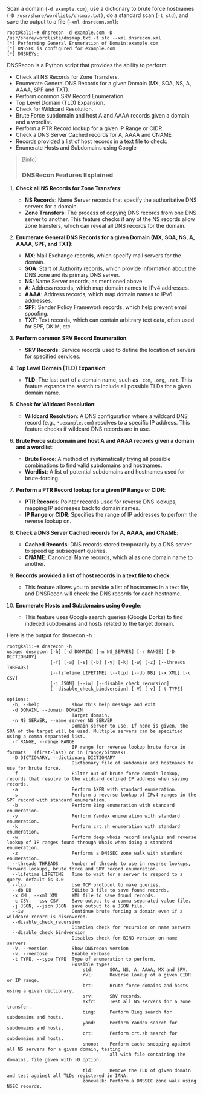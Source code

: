 

Scan a domain (`-d example.com`), use a dictionary to brute force hostnames (`-D /usr/share/wordlists/dnsmap.txt)`, do a standard scan (`-t std`), and save the output to a file (`–xml dnsrecon.xml`):

```console
root@kali:~# dnsrecon -d example.com -D /usr/share/wordlists/dnsmap.txt -t std --xml dnsrecon.xml
[*] Performing General Enumeration of Domain:example.com
[*] DNSSEC is configured for example.com
[*] DNSKEYs:
```

DNSRecon is a Python script that provides the ability to perform:

- Check all NS Records for Zone Transfers.
- Enumerate General DNS Records for a given Domain (MX, SOA, NS, A, AAAA, SPF and TXT).
- Perform common SRV Record Enumeration.
- Top Level Domain (TLD) Expansion.
- Check for Wildcard Resolution.
- Brute Force subdomain and host A and AAAA records given a domain and a wordlist.
- Perform a PTR Record lookup for a given IP Range or CIDR.
- Check a DNS Server Cached records for A, AAAA and CNAME
- Records provided a list of host records in a text file to check.
- Enumerate Hosts and Subdomains using Google
  
  
>[!info]
>
>### DNSRecon Features Explained

1. **Check all NS Records for Zone Transfers**:
    
    - **NS Records**: Name Server records that specify the authoritative DNS servers for a domain.
    - **Zone Transfers**: The process of copying DNS records from one DNS server to another. This feature checks if any of the NS records allow zone transfers, which can reveal all DNS records for the domain.
2. **Enumerate General DNS Records for a given Domain (MX, SOA, NS, A, AAAA, SPF, and TXT)**:
    
    - **MX**: Mail Exchange records, which specify mail servers for the domain.
    - **SOA**: Start of Authority records, which provide information about the DNS zone and its primary DNS server.
    - **NS**: Name Server records, as mentioned above.
    - **A**: Address records, which map domain names to IPv4 addresses.
    - **AAAA**: Address records, which map domain names to IPv6 addresses.
    - **SPF**: Sender Policy Framework records, which help prevent email spoofing.
    - **TXT**: Text records, which can contain arbitrary text data, often used for SPF, DKIM, etc.
3. **Perform common SRV Record Enumeration**:
    
    - **SRV Records**: Service records used to define the location of servers for specified services.
4. **Top Level Domain (TLD) Expansion**:
    
    - **TLD**: The last part of a domain name, such as `.com`, `.org`, `.net`. This feature expands the search to include all possible TLDs for a given domain name.
5. **Check for Wildcard Resolution**:
    
    - **Wildcard Resolution**: A DNS configuration where a wildcard DNS record (e.g., `*.example.com`) resolves to a specific IP address. This feature checks if wildcard DNS records are in use.
6. **Brute Force subdomain and host A and AAAA records given a domain and a wordlist**:
    
    - **Brute Force**: A method of systematically trying all possible combinations to find valid subdomains and hostnames.
    - **Wordlist**: A list of potential subdomains and hostnames used for brute-forcing.
7. **Perform a PTR Record lookup for a given IP Range or CIDR**:
    
    - **PTR Records**: Pointer records used for reverse DNS lookups, mapping IP addresses back to domain names.
    - **IP Range or CIDR**: Specifies the range of IP addresses to perform the reverse lookup on.
8. **Check a DNS Server Cached records for A, AAAA, and CNAME**:
    
    - **Cached Records**: DNS records stored temporarily by a DNS server to speed up subsequent queries.
    - **CNAME**: Canonical Name records, which alias one domain name to another.
9. **Records provided a list of host records in a text file to check**:
    
    - This feature allows you to provide a list of hostnames in a text file, and DNSRecon will check the DNS records for each hostname.
10. **Enumerate Hosts and Subdomains using Google**:
    
    - This feature uses Google search queries (Google Dorks) to find indexed subdomains and hosts related to the target domain.
  
  
  
Here is the output for dnsrecon -h :

```console
root@kali:~# dnsrecon -h
usage: dnsrecon [-h] [-d DOMAIN] [-n NS_SERVER] [-r RANGE] [-D DICTIONARY]
                [-f] [-a] [-s] [-b] [-y] [-k] [-w] [-z] [--threads THREADS]
                [--lifetime LIFETIME] [--tcp] [--db DB] [-x XML] [-c CSV]
                [-j JSON] [--iw] [--disable_check_recursion]
                [--disable_check_bindversion] [-V] [-v] [-t TYPE]

options:
  -h, --help            show this help message and exit
  -d DOMAIN, --domain DOMAIN
                        Target domain.
  -n NS_SERVER, --name_server NS_SERVER
                        Domain server to use. If none is given, the SOA of the target will be used. Multiple servers can be specified using a comma separated list.
  -r RANGE, --range RANGE
                        IP range for reverse lookup brute force in formats   (first-last) or in (range/bitmask).
  -D DICTIONARY, --dictionary DICTIONARY
                        Dictionary file of subdomain and hostnames to use for brute force.
  -f                    Filter out of brute force domain lookup, records that resolve to the wildcard defined IP address when saving records.
  -a                    Perform AXFR with standard enumeration.
  -s                    Perform a reverse lookup of IPv4 ranges in the SPF record with standard enumeration.
  -b                    Perform Bing enumeration with standard enumeration.
  -y                    Perform Yandex enumeration with standard enumeration.
  -k                    Perform crt.sh enumeration with standard enumeration.
  -w                    Perform deep whois record analysis and reverse lookup of IP ranges found through Whois when doing a standard enumeration.
  -z                    Performs a DNSSEC zone walk with standard enumeration.
  --threads THREADS     Number of threads to use in reverse lookups, forward lookups, brute force and SRV record enumeration.
  --lifetime LIFETIME   Time to wait for a server to respond to a query. default is 3.0
  --tcp                 Use TCP protocol to make queries.
  --db DB               SQLite 3 file to save found records.
  -x XML, --xml XML     XML file to save found records.
  -c CSV, --csv CSV     Save output to a comma separated value file.
  -j JSON, --json JSON  save output to a JSON file.
  --iw                  Continue brute forcing a domain even if a wildcard record is discovered.
  --disable_check_recursion
                        Disables check for recursion on name servers
  --disable_check_bindversion
                        Disables check for BIND version on name servers
  -V, --version         Show DNSrecon version
  -v, --verbose         Enable verbose
  -t TYPE, --type TYPE  Type of enumeration to perform.
                        Possible types:
                            std:      SOA, NS, A, AAAA, MX and SRV.
                            rvl:      Reverse lookup of a given CIDR or IP range.
                            brt:      Brute force domains and hosts using a given dictionary.
                            srv:      SRV records.
                            axfr:     Test all NS servers for a zone transfer.
                            bing:     Perform Bing search for subdomains and hosts.
                            yand:     Perform Yandex search for subdomains and hosts.
                            crt:      Perform crt.sh search for subdomains and hosts.
                            snoop:    Perform cache snooping against all NS servers for a given domain, testing
                                      all with file containing the domains, file given with -D option.
                        
                            tld:      Remove the TLD of given domain and test against all TLDs registered in IANA.
                            zonewalk: Perform a DNSSEC zone walk using NSEC records.
```